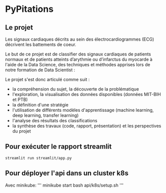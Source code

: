 # PyPitations

## Le projet 

Les signaux cardiaques décrits au sein des électrocardiogrammes (ECG) décrivent les battements de coeur.

Le but de ce projet est de classifier des signaux cardiaques de patients normaux et de patients atteints d’arythmie ou d’infarctus du myocarde à l'aide de la Data Science, des techniques et méthodes apprises lors de notre formation de Data Scientist :

Le projet s'est donc articulé comme suit :

- la compréhension du sujet, la découverte de la problématique
- l'exploration, la visualisation des données disponibles (données MIT-BIH et PTB)
- la définition d'une stratégie
- l'utilisation de différents modèles d'apprentissage (machine learning, deep learning, transfer learning)
- l'analyse des résultats des classifications
- la synthèse des travaux (code, rapport, présentation) et les perspectives du projet

## Pour exécuter le rapport streamlit

```
streamlit run streamlit/app.py
```

## Pour déployer l'api dans un cluster k8s

Avec minikube:
'''
minikube start
bash api/k8s/setup.sh
'''

